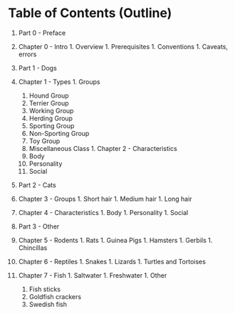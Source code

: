 # Table of Contents (Outline)

1. Part 0 - Preface
  1. Chapter 0 - Intro
    1. Overview
    1. Prerequisites
    1. Conventions
    1. Caveats, errors

1. Part 1 - Dogs
  1. Chapter 1 - Types
    1. Groups
      1. Hound Group
      1. Terrier Group
      1. Working Group
      1. Herding Group
      1. Sporting Group
      1. Non-Sporting Group
      1. Toy Group
      1. Miscellaneous Class
    1. Chapter 2 - Characteristics
      1. Body
      1. Personality
      1. Social

1. Part 2 - Cats
  1. Chapter 3 - Groups
    1. Short hair
    1. Medium hair
    1. Long hair
  1. Chapter 4 - Characteristics
    1. Body
    1. Personality
    1. Social

1. Part 3 - Other
  1. Chapter 5 - Rodents
    1. Rats
    1. Guinea Pigs
    1. Hamsters
    1. Gerbils
    1. Chincillas
  1. Chapter 6 - Reptiles
    1. Snakes
    1. Lizards
    1. Turtles and Tortoises
  1. Chapter 7 - Fish
    1. Saltwater
    1. Freshwater
    1. Other
      1. Fish sticks
      1. Goldfish crackers
      1. Swedish fish
